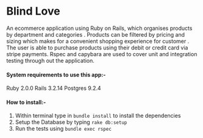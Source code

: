 # Blind Love

An ecommerce application using Ruby on Rails, which organises products by department and categories . Products can be filtered by pricing and sizing which makes for a convenient shopping experience for customer . The user is able to purchase products using their debit or credit card via stripe payments. Rspec and capybara are used to cover unit and integration testing through out the application.


#### System requirements to use this app:-
Ruby 2.0.0
Rails 3.2.14
Postgres 9.2.4


#### How to install:-
1. Within terminal type in `bundle install` to install the dependencies
2. Setup the Database by typing `rake db:setup`
3. Run the tests using `bundle exec rspec`
